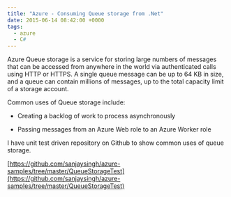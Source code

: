 ```yaml
---
title: "Azure - Consuming Queue storage from .Net"
date: 2015-06-14 08:42:00 +0000
tags:
  - azure
  - C#
---
```


Azure Queue storage is a service for storing large numbers of messages that can be accessed from anywhere in the world via authenticated calls using HTTP or HTTPS. A single queue message can be up to 64 KB in size, and a queue can contain millions of messages, up to the total capacity limit of a storage account.

Common uses of Queue storage include:

* Creating a backlog of work to process asynchronously

* Passing messages from an Azure Web role to an Azure Worker role

I have unit test driven repository on Github to show common uses of queue storage.

[https://github.com/sanjaysingh/azure-samples/tree/master/QueueStorageTest](https://github.com/sanjaysingh/azure-samples/tree/master/QueueStorageTest)